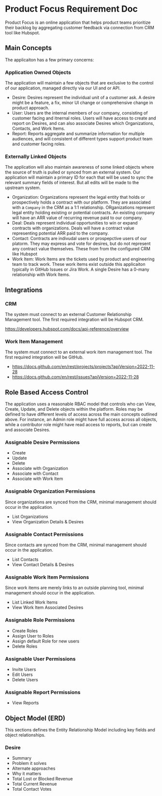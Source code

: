 # Product Focus Requirement Doc

Product Focus is an online application that helps product teams prioritize their backlog by aggregating customer feedback via connection from CRM tool like Hubspot.

## Main Concepts

The applicaiton has a few primary concerns:

### Application Owned Objects 

The application will maintain a few objects that are exclusive to the control of our application, managed directly via our UI and or API.

- Desire: Desires represent the individual unit of a customer ask. A desire might be a feature, a fix, minor UI change or comprehensive change in product approach.
- User: Users are the internal members of our company, consisting of customer facing and itnernal roles. Users will have access to create and report on Desires, and can also associate Desires which Organizations, Contacts, and Work Items.
- Report: Reports aggregate and summarize information for multiple audiences, and will consistent of different types support product team and customer facing roles.

### Externally Linked Objects

The application will also maintain awareness of some linked objects where the source of truth is pulled or synced from an external system. Our application will maintain a primary ID for each that will be used to sync the relevant summary fields of interest. But all edits will be made to the upstream system.

- Organization: Organizations represent the legal entity that holds or prospectively holds a contract with our platform. They are associated with a `Company` in the CRM as a 1:1 relationship. ORganizations represent legal entity holding existing or potential contracts. An existing company will have an ARR value of recurring revenue paid to our company.
- Deal: Deals represent individual opportunities to win or expand contracts with organizations. Deals will have a contract value representing potential ARR paid to the company.
- Contact: Contracts are indivudal users or prospepctive users of our platorm. They may express and vote for desires, but do not represent any contract value themselves. These from from the configured CRM like Hubspot
- Work Item: Work Items are the tickets used by product and engineering team to track work. These work items exist outside this applicaiton typically in GitHub Issues or Jira Work. A single Desire has a 0-many relationship with Work Items.

## Integrations

### CRM

The system must connect to an external Customer Relationship Management tool. The first required integration will be Hubspot CRM.

https://developers.hubspot.com/docs/api-reference/overview 

### Work Item Management

The system must connect to an external work item management tool. The first required integration will be GitHub.

- https://docs.github.com/en/rest/projects/projects?apiVersion=2022-11-28
- https://docs.github.com/en/rest/issues?apiVersion=2022-11-28

## Role Based Access Control

The application uses a reasonable RBAC model that controls who can View, Create, Update, and Delete objects within the platform.  Roles may be defined to have different levels of access across the main concepts outlined above.
For instance, an Admin role might have full access across all objects, while a contributor role might have read access to reports, but can create and associate Desires.

### Assignable Desire Permissions 
- Create
- Update
- Delete
- Associate with Organization
- Associate with Contact
- Associate with Work Item

### Assignable Organization Permissions

Since organizations are synced from the CRM, minimal management should occur in the application.

- List Organizations
- View Organization Details & Desires

### Assignable Contact Permissions

Since contacts are synced from the CRM, minimal management should occur in the application.

- List Contacts
- View Contact Details & Desires
  
### Assignable Work Item Permissions

Since work items are merely links to an outside planning tool, minimal management should occur in the application.

- List Linked Work Items
- View Work Item Associated Desires

### Assignable Role Permissions

- Create Roles
- Assign User to Roles
- Assign default Role for new users
- Delete Roles
  
### Assignable User Permissions

- Invite Users
- Edit Users
- Delete Users

### Assignable Report Permissions

- View Reports
  
  
## Object Model (ERD)

This sections defines the Entity Relationship Model including key fields and object relationships.

### Desire

- Summary
- Problem it solves
- Alternate approaches
- Why it matters
- Total Lost or Blocked Revenue
- Total Current Revenue
- Total Contact Votes


